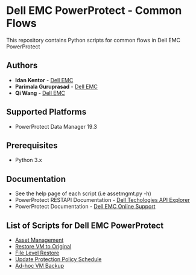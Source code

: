 # Dell EMC PowerProtect - Common Flows
This repository contains Python scripts for common flows in Dell EMC PowerProtect
## Authors
- **Idan Kentor** - [Dell EMC](https://www.dellemc.com)
- **Parimala Guruprasad** - [Dell EMC](https://www.dellemc.com)
- **Qi Wang** - [Dell EMC](https://www.dellemc.com)
## Supported Platforms
- PowerProtect Data Manager 19.3
## Prerequisites
- Python 3.x
## Documentation
- See the help page of each script (i.e assetmgmt.py -h)
- PowerProtect RESTAPI Documentation - [Dell Techologies API Explorer](https://developer.dellemc.com)
- PowerProtect Documentation - [Dell EMC Online Support](https://www.dell.com/support/home/us/en/04/product-support/product/enterprise-copy-data-management/docs)
## List of Scripts for Dell EMC PowerProtect
- [Asset Management](assetmgmt.py)
- [Restore VM to Original](restorevmorig.py)
- [File Level Restore](filelevelrestore.py)
- [Update Protection Policy Schedule](updateprotectionpolicyschedule.py)
- [Ad-hoc VM Backup](adhocvmbck.py)
